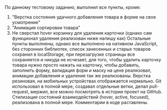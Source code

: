 По данному тестовому заданию, выполнил все пункты, кроме: 
1) "Верстка состояния удачного добавления товара в форме на свое усмотрение"
2) "Анимация сортировки товара"
3) Не сверстал hover корзинку для удаления карточки (однако сам функционал 
удаления реализован ниже напишу как)
Остальные пункты выполнены, однако все выполнено на нативном JavaScript, без
сторонних библиотек, список занесенных и старых товаров сохранил в localStorage,
при перезагрузке страницы все сохраняется и никуда не исчезает, для того, чтобы
удалить карточку товара нужно просто нажать на карточку, чтобы добавить, заполнить 
форму, валидация форм и маску на цене реализовал, анимации добавления и удаления
так же реализованы. Верстка резиновая, на мобильных устройствах отображается 
нормально. Git использовал в полной мере, создавал отдельные ветки, делал 
pull-request, мержил, все можно посмотреть в истории проект на GitHub.
Стилизация состояний взаимодействий (hover, active, focused), реализована
в полной мере. Комментарии в коде раставлены.